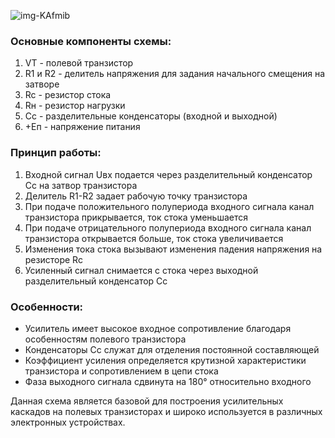 ![img-KAfmib](https://github.com/user-attachments/assets/428f31b8-0edb-45da-bdb5-05977b31be1b)

### Основные компоненты схемы:
1. VT - полевой транзистор
2. R1 и R2 - делитель напряжения для задания начального смещения на затворе
3. Rc - резистор стока
4. Rн - резистор нагрузки
5. Cc - разделительные конденсаторы (входной и выходной)
6. +Eп - напряжение питания

### Принцип работы:
1. Входной сигнал Uвх подается через разделительный конденсатор Cc на затвор транзистора
2. Делитель R1-R2 задает рабочую точку транзистора
3. При подаче положительного полупериода входного сигнала канал транзистора прикрывается, ток стока уменьшается
4. При подаче отрицательного полупериода входного сигнала канал транзистора открывается больше, ток стока увеличивается
5. Изменения тока стока вызывают изменения падения напряжения на резисторе Rc
6. Усиленный сигнал снимается с стока через выходной разделительный конденсатор Cc

### Особенности:
- Усилитель имеет высокое входное сопротивление благодаря особенностям полевого транзистора
- Конденсаторы Cc служат для отделения постоянной составляющей
- Коэффициент усиления определяется крутизной характеристики транзистора и сопротивлением в цепи стока
- Фаза выходного сигнала сдвинута на 180° относительно входного

Данная схема является базовой для построения усилительных каскадов на полевых транзисторах и широко используется в различных электронных устройствах.

